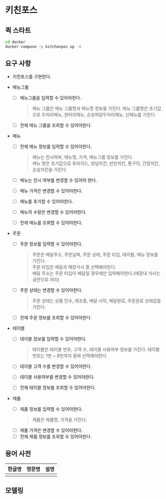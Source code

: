 # 키친포스

## 퀵 스타트

```sh
cd docker
docker compose -p kitchenpos up -d
```

## 요구 사항

- 키친포스를 구현한다.


- 메뉴그룹
    - [ ] 메뉴그룹을 입력할 수 있어야한다.
      > 메뉴 그룹은 메뉴 그룹명과 메뉴명 정보를 가진다.
        메뉴 그룹명은 초기값으로 두마리메뉴, 한마리메뉴, 순살파닭두마리메뉴, 신메뉴를 가진다.
      > 
    - [ ] 전체 메뉴 그룹을 조회할 수 있어야한다.


- 메뉴
    - [ ] 전체 메뉴 정보를 입력할 수 있어야한다.
      > 메뉴는 전시여부, 메뉴명, 가격, 메뉴그룹 정보를 가진다.  
        메뉴 명은 초기값으로 후라이드, 양념치킨, 반반치킨, 통구이, 간장치킨, 순살치킨을 가진다.
      > 
    - [ ] 메뉴는 전시 여부를 변경할 수 있어야 한다.
    - [ ] 메뉴 가격은 변경할 수 있어야한다.
    - [ ] 메뉴를 추가할 수 있어야한다.
    - [ ] 메뉴의 수량은 변경할 수 있어야한다.
    - [ ] 전체 메뉴를 조회할 수 있어야한다.


- 주문
  - [ ] 주문 정보를 입력할 수 있어야한다.
    > 주문은 배달주소, 주문날짜, 주문 상태, 주문 타입, 테이블, 메뉴 정보를 가진다.  
     주문 타입은 배달과 매장식사 중 선택해야한다.   
     배달 주소는 주문 타입이 배달일 경우에만 입력해야한다.(매장내 식사는 공란으로 처리)
    >
  - [ ] 주문 상태는 변경할 수 있어야한다.
    > 주문 상태는 상품 인수, 제조중, 배달 시작, 배달완료, 주문완료 상태값을 가진다.
  - [ ] 전체 주문 정보를 조회할 수 있어야한다.


- 테이블
    - [ ] 테이블 정보를 입력할 수 있어야한다. 
      > 테이블은 테이블 번호, 고객 수, 테이블 사용여부 정보를 가진다.
        테이블 번호는 1번 ~ 8번까지 중에 선택해야한다.
      > 
    - [ ] 테이블 고객 수를 변경할 수 있어야한다.
    - [ ] 테이블 사용여부를 변경할 수 있어야한다.
    - [ ] 전체 테이블 정보를 조회할 수 있어야한다.


- 제품
    - [ ] 제품 정보를 입력할 수 있어야한다. 
      >  제품은 제품명, 가격을 가진다.
    - [ ] 제품 가격은 변경할 수 있어야한다.
    - [ ] 전체 제품 정보를 조회할 수 있어야한다.

## 용어 사전

| 한글명 | 영문명 | 설명 |
|-----|-----|----|
|     |     |    |

## 모델링

